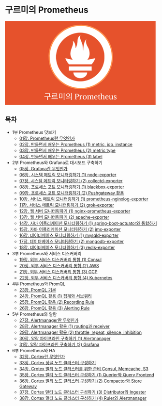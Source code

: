 # 구르미의 Prometheus

![logi](./docs/logo.png)


## 목차

* 1부 Prometheus 맛보기
  * [01장. Prometheus란 무엇인가](./docs/part1/01_what_is_prometheus/README.md)
  * [02장. 만들면서 배우는 Prometheus (1) metric, job, instance]()
  * [03장. 만들면서 배우는 Prometheus (2) metric type]()
  * [04장. 만들면서 배우는 Prometheus (3) label]()
* 2부 Prometheus와 Grafana로 대시보드 구축하기
  * [05장. Grafana란 무엇인가]()
  * [06장. 시스템 메트릭 모니터링하기 (1) node-exporter]()
  * [07장. 시스템 메트릭 모니터링하기 (2) collectd-exporter]()
  * [08장. 프로세스 포트 모니터링하기 (1) blackbox-exporter]()
  * [09장. 프로세스 포트 모니터링하기 (2) Pushgateway 활용]()
  * [10장. 서비스 메트릭 모니터링하기 (1) prometheus-nginxlog-exporter]()
  * [11장. 서비스 메트릭 모니터링하기 (2) grok-exporter]()
  * [12장. 웹 서버 모니터링하기 (1) nginx-prometheus-exporter]()
  * [13장. 웹 서버 모니터링하기 (2) apache-exporter]()
  * [14장. 자바 어플리케이션 모니터링하기 (1) spring-boot-actuator와 통합하기]()
  * [15장. 자바 어플리케이션 모니터링하기 (2) jmx-exporter]()
  * [16장. 데이터베이스 모니터링하기 (1) mysqld-exporter]()
  * [17장. 데이터베이스 모니터링하기 (2) mongodb-exporter]()
  * [18장. 데이터베이스 모니터링하기 (3) redis-exporter]()
* 3부 Prometheus와 서비스 디스커버리
  * [19장. 외부 서비스 디스커버리 통합 (1) Consul]()
  * [20장. 외부 서비스 디스커버리 통합 (2) AWS]()
  * [21장. 외부 서비스 디스커버리 통합 (3) GCP]()
  * [22장. 외부 서비스 디스커버리 통합 (4) Kubernetes]()
* 4부 Prometheus와 PromQL
  * [23장. PromQL 기본]()
  * [24장. PromQL 활용 (1) 집계와 서브쿼리]()
  * [25장. PromQL 활용 (2) Recording Rule]()
  * [26장. PromQL 활용 (3) Alerting Rule]()
* 5부 Prometheus와 알람
  * [27장. Alertmanager란 무엇인가]()
  * [28장. Alertmanager 활용 (1) routing과 receiver]()
  * [29장. Alertmanager 활용 (2) throttle, repeat, silence, inhibition]()
  * [30장. 알람 파이프라인 구축하기 (1) Alertmanager]()
  * [31장. 알람 파이프라인 구축하기 (2) Grafana]()
* 6부 Prometheus와 HA
  * [32장. Cortex란 무엇인가](./docs/part6/01_what_is_cortex/README.md)
  * [33장. Cortex 싱글 노드 클러스터 구성하기]()
  * [34장. Crotex 멀티 노드 클러스터를 위한 준비 Consul, Memcache, S3]()
  * [35장. Cortex 멀티 노드 클러스터 구성하기 (1) Querier와 Query Frontend]()
  * [36장. Cortex 멀티 노드 클러스터 구성하기 (2) Compactor와 Store Gateway]()
  * [37장. Cortex 멀티 노드 클러스터 구성하기 (3) Distributor와 Ingester]()
  * [38장. Cortex 멀티 노드 클러스터 구성하기 (4) Ruler와 Alertmanager]()
